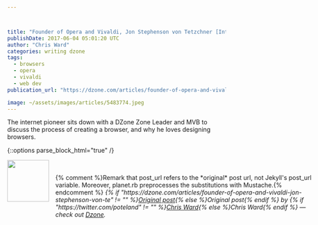 ```yaml
---



title: "Founder of Opera and Vivaldi, Jon Stephenson von Tetzchner [Interview]"
publishDate: 2017-06-04 05:01:20 UTC
author: "Chris Ward"
categories: writing dzone
tags:
  - browsers
  - opera
  - vivaldi
  - web dev
publication_url: "https://dzone.com/articles/founder-of-opera-and-vivaldi-jon-stephenson-von-te"

image: ~/assets/images/articles/5483774.jpeg
---
```

The internet pioneer sits down with a DZone Zone Leader and MVB to discuss the process of creating a browser, and why he loves designing browsers.


{::options parse_block_html="true" /}
<div class="author">
   <img src="https://www.rss-specifications.com/rss-spec-rss.gif" style="width: 96px; height: 96;">
   <span style="position: absolute; padding: 32px 15px;">{% comment %}Remark that post_url refers to the *original* post url, not Jekyll's post_url variable. Moreover, planet.rb preprocesses the substitutions with Mustache.{% endcomment %}
      <i>{% if "https://dzone.com/articles/founder-of-opera-and-vivaldi-jon-stephenson-von-te" != "" %}<a href="https://dzone.com/articles/founder-of-opera-and-vivaldi-jon-stephenson-von-te">Original post</a>{% else %}Original post{% endif %} by {% if "https://twitter.com/poteland" != "" %}<a href="https://twitter.com/poteland">Chris Ward</a>{% else %}Chris Ward{% endif %} &mdash; check out <a href="https://dzone.com">Dzone</a>.</i>
  </span>
</div>
